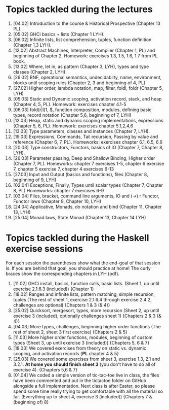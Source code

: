 # Topics tackled during the lectures

1. [04.02] Introduction to the course & Historical Prospective (Chapter 13 PL).
1. [05.02] GHCi basics + lists (Chapter 1 LYH).
1. [06.02] Infinite lists, list comprehension, tuples, function definition (Chapter 1,3 LYH).
1. [12.02] Abstract Machines, Interpreter, Compiler (Chapter 1, PL) and beginning of Chapter 2.
   Homework: exercises 1.3, 1.5, 1.6, 1.7 from PL book.
1. [13.02] Where, let in, as pattern (Chapter 3, LYH), types and type classes (Chapter 2, LYH).
1. [26.02] BNF, operational semantics, undecidabilty, name, environment, blocks
   until scoping rules (Chapter 2, 3 and beginning of 4, PL)
1. [27.02] Higher order, lambda notation, map, filter, foldl, foldr (Chapter 5, LYH)
1. [05.03] Static and Dynamic scoping, activation record, stack, and heap (Chapter 4, 5, PL).
   Homework: exercises chapter 4.1-5
1. [06.03] fold(r|l)1, $, function composition, modules, defining basic types,
	 record notation  (Chapter 5,6, beginning of 7, LYH)
1. [12.03] Heap, static and dynamic scoping implementations, expressions (Chapter 5, 6, PL).
	 Homework: exercises chapter 5.1,2,4,6
1. [13.03] Type parameters, classes and instances (Chapter 7, LYH).
1. [19.03] Expressions, Commands, Tail recursion, Passing by value and reference (Chapter 6, 7, PL).
   Homeworks: exercises chapter 6.1, 6.5, 6.6
1. [20.03] Type constructors, Functors, basics of IO (Chapter 7, Chapter 8, LYH).
1. [26.03] Parameter passing, Deep and Shallow Binding, Higher order (Chapter 7, PL).
	 Homeworks: chapter 7 exercises 1-5, chapter 6 exercise 7, chapter 5 exercise 7,
	 chapter 4 exercises 6-13
1. [27.03] Input and Output (basics and functions), files (Chapter 8, beginning of 9, LYH)
1. [02.04] Exceptions, Finally, Types until scalar types (Chapter 7, Chapter 8, PL)
   Homeworks: chapter 7 exercises 6-9
1. [03.04] Files, bracket, command line arguments, IO and (->) r Functor, Functor laws
   (Chapter 9, Chapter 10, LYH)
1. [24.04] Applicative, Monads, do notation and bind (Chapter 11, Chapter 13, LYH)
1. [25.04] Monad laws, State Monad (Chapter 13, Chapter 14 LYH)
	



# Topics tackled during the Haskell exercise sessions
For each session the parentheses show what the end-goal of that session is. If you are behind that goal, you should practice at home! The curly braces show the corresponding chapters in LYH (pdf).

1. [11.02] GHCi install, basics, function calls, basic lists. (Sheet 1, up until exercise 2.1.6.3 (included)) {Chapter 1}
1. [18.02] Ranges and infinite lists, pattern matching, simple recursion, tuples (The rest of sheet 1, exercise 2.1.6.4 through exercise 2.4.2, challenges are optional) {Chapters 1 & 3 (& 4)}
1. [25.02] Quicksort, mergesort, types, more recursion (Sheet 2, up until exercise 3 (included), optionally challenges sheet 1) {Chapters 2 & 3 (& 4)}
1. [04.03] More types, challenges, beginning higher order functions (The rest of sheet 2, sheet 3 first exercise) {Chapters 2 & 5}
1. [11.03] More higher order functions, modules, beginning of custom types (Sheet 3, up until exercise 3 (included)) {Chapters 5, 6 & 7}
1. [18.03] We covered exercises from theory on static vs. dynamic scoping, and activation records {**PL** chapter 4 & 5}
1. [25.03] We covered some exercises from sheet 3, exercise 1.3, 2.1 and 3.2.1. **At home you should finish sheet 3** (you don't have to do all of exercise 4). {Chapters 5,6 & 7}
1. [01.04] We coded a simple version of tic-tac-toe live in class, the files have been commented and put in the tictactoe folder on GitHub alongside a full implementation. Next class is after Easter, so please spend some time really trying to get comfortable with all the material so far. (Everything up to sheet 4, exercise 3 (included)) {Chapters 7 & (beginning of) 8}
